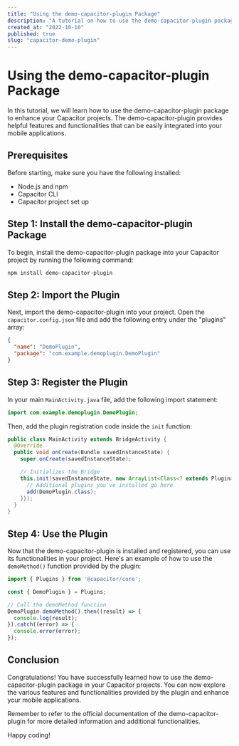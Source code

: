 ```yaml
---
title: "Using the demo-capacitor-plugin Package"
description: "A tutorial on how to use the demo-capacitor-plugin package in your Capacitor projects."
created_at: "2022-10-10"
published: true
slug: "capacitor-demo-plugin"
---
```


# Using the demo-capacitor-plugin Package

In this tutorial, we will learn how to use the demo-capacitor-plugin package to enhance your Capacitor projects. The demo-capacitor-plugin provides helpful features and functionalities that can be easily integrated into your mobile applications.

## Prerequisites

Before starting, make sure you have the following installed:

- Node.js and npm
- Capacitor CLI
- Capacitor project set up

## Step 1: Install the demo-capacitor-plugin Package

To begin, install the demo-capacitor-plugin package into your Capacitor project by running the following command:

```bash
npm install demo-capacitor-plugin
```

## Step 2: Import the Plugin

Next, import the demo-capacitor-plugin into your project. Open the `capacitor.config.json` file and add the following entry under the "plugins" array:

```json
{
  "name": "DemoPlugin",
  "package": "com.example.demoplugin.DemoPlugin"
}
```

## Step 3: Register the Plugin

In your main `MainActivity.java` file, add the following import statement:

```java
import com.example.demoplugin.DemoPlugin;
```

Then, add the plugin registration code inside the `init` function:

```java
public class MainActivity extends BridgeActivity {
  @Override
  public void onCreate(Bundle savedInstanceState) {
    super.onCreate(savedInstanceState);

    // Initializes the Bridge
    this.init(savedInstanceState, new ArrayList<Class<? extends Plugin>>() {{
      // Additional plugins you've installed go here
      add(DemoPlugin.class);
    }});
  }
}
```

## Step 4: Use the Plugin

Now that the demo-capacitor-plugin is installed and registered, you can use its functionalities in your project. Here's an example of how to use the `demoMethod()` function provided by the plugin:

```typescript
import { Plugins } from '@capacitor/core';

const { DemoPlugin } = Plugins;

// Call the demoMethod function
DemoPlugin.demoMethod().then((result) => {
  console.log(result);
}).catch((error) => {
  console.error(error);
});
```

## Conclusion

Congratulations! You have successfully learned how to use the demo-capacitor-plugin package in your Capacitor projects. You can now explore the various features and functionalities provided by the plugin and enhance your mobile applications.

Remember to refer to the official documentation of the demo-capacitor-plugin for more detailed information and additional functionalities.

Happy coding!